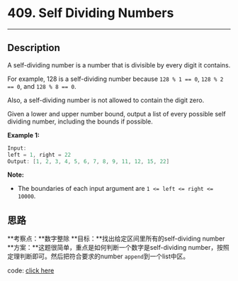 # 409. Self Dividing Numbers
---------

## Description
A self-dividing number is a number that is divisible by every digit it contains.

For example, 128 is a self-dividing number because `128 % 1 == 0`, `128 % 2 == 0`, and `128 % 8 == 0`.

Also, a self-dividing number is not allowed to contain the digit zero.

Given a lower and upper number bound, output a list of every possible self dividing number, including the bounds if possible.

**Example 1:**

```cpp
Input: 
left = 1, right = 22
Output: [1, 2, 3, 4, 5, 6, 7, 8, 9, 11, 12, 15, 22]
```
**Note:**

- The boundaries of each input argument are `1 <= left <= right <= 10000`.

## 思路
**考察点：**数字整除
**目标：**找出给定区间里所有的self-dividing number
**方案：**这题很简单，重点是如何判断一个数字是self-dividing number，按照定理判断即可。然后把符合要求的number `append`到一个list中区。

code: [click here](solution_1.py)